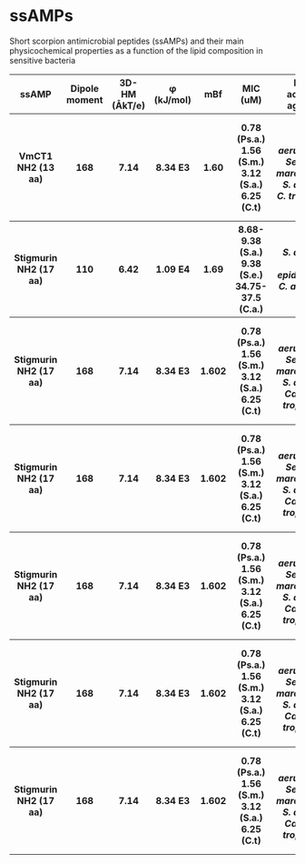 # ssAMPs
Short scorpion antimicrobial peptides (ssAMPs) and their main physicochemical properties as a function of the lipid composition in sensitive bacteria

<table>
  <tr>
    <th>ssAMP</th>
    <th>Dipole moment</th>
    <th>3D-HM (ÅkT/e)</th>
    <th>φ (kJ/mol)</th>
    <th>mBf</th>
    <th>MIC (uM) </th>
    <th>Best activity against</th>
    <th>Major membrane lipids</th>
    <th>Hemolysis (%) </th>
  </tr>
  <tr>
    <th>VmCT1 NH2 (13 aa)</th>
    <th>168</th>
    <th>7.14</th>
    <th>8.34 E3</th>
    <th>1.60</th>
    <th>0.78 (Ps.a.) <br> 1.56 (S.m.) <br> 3.12 (S.a.) <br> 6.25 (C.t)</th>
    <th><i>Ps. aeruginosa <br> Serratia marcescens <br> S. aureus <br> C. tropicalis</i></th>
    <th>PE, PG, CL (Ps. a) <br> PE, PG (S.m.) <br> PG, LPG, CL (S.a.) <br> PC, PE, PI, PS, PAb (C.t.)</th>
    <th><12 (1.56−6.25 mM)</th>
  </tr>
  <tr>
    <th>Stigmurin NH2 (17 aa) </th>
    <th>110</th>
    <th>6.42</th>
    <th>1.09 E4</th>
    <th>1.69</th>
    <th>8.68-9.38 (S.a.) <br> 9.38 (S.e.) <br> 34.75-37.5 (C.a.) </th>
    <th><i>S. aureus <br> S. epidermidis <br> C. albicans</i></th>
    <th>PG, LPG, CL (S. a) <br> PC, PE, PI, PS (C.a.) </th>
    <th>7 (1.1 mM) <br> 9 (17.45 mM) <br> 21 (139.5) </th>
  </tr>
  <tr>
    <th>Stigmurin NH2 (17 aa) </th>
    <th>168</th>
    <th>7.14</th>
    <th>8.34 E3</th>
    <th>1.602</th>
    <th>0.78 (Ps.a.) <br> 1.56 (S.m.) <br> 3.12 (S.a.) <br> 6.25 (C.t)</th>
    <th><i>Ps. aeruginosa <br> Serratia marcescens <br> S. aureus <br> Candida tropicalis</i></th>
    <th>PE, PG, CL (Ps. a) <br> PE, PG (S.m.) <br> PG, LPG, CL (S.a.) <br> PC, PE, PI, PS, PAb (C.t.)</th>
    <th><12 (1.56−6.25 mM)</th>
  </tr>
 <tr>
    <th>Stigmurin NH2 (17 aa) </th>
    <th>168</th>
    <th>7.14</th>
    <th>8.34 E3</th>
    <th>1.602</th>
    <th>0.78 (Ps.a.) <br> 1.56 (S.m.) <br> 3.12 (S.a.) <br> 6.25 (C.t)</th>
    <th><i>Ps. aeruginosa <br> Serratia marcescens <br> S. aureus <br> Candida tropicalis</i></th>
    <th>PE, PG, CL (Ps. a) <br> PE, PG (S.m.) <br> PG, LPG, CL (S.a.) <br> PC, PE, PI, PS, PAb (C.t.)</th>
    <th><12 (1.56−6.25 mM)</th>
  </tr>
  <tr>
    <th>Stigmurin NH2 (17 aa) </th>
    <th>168</th>
    <th>7.14</th>
    <th>8.34 E3</th>
    <th>1.602</th>
    <th>0.78 (Ps.a.) <br> 1.56 (S.m.) <br> 3.12 (S.a.) <br> 6.25 (C.t)</th>
    <th><i>Ps. aeruginosa <br> Serratia marcescens <br> S. aureus <br> Candida tropicalis</i></th>
    <th>PE, PG, CL (Ps. a) <br> PE, PG (S.m.) <br> PG, LPG, CL (S.a.) <br> PC, PE, PI, PS, PAb (C.t.)</th>
    <th><12 (1.56−6.25 mM)</th>
  </tr>
  <tr>
    <th>Stigmurin NH2 (17 aa) </th>
    <th>168</th>
    <th>7.14</th>
    <th>8.34 E3</th>
    <th>1.602</th>
    <th>0.78 (Ps.a.) <br> 1.56 (S.m.) <br> 3.12 (S.a.) <br> 6.25 (C.t)</th>
    <th><i>Ps. aeruginosa <br> Serratia marcescens <br> S. aureus <br> Candida tropicalis</i></th>
    <th>PE, PG, CL (Ps. a) <br> PE, PG (S.m.) <br> PG, LPG, CL (S.a.) <br> PC, PE, PI, PS, PAb (C.t.)</th>
    <th><12 (1.56−6.25 mM)</th>
  </tr>
  <tr>
    <th>Stigmurin NH2 (17 aa) </th>
    <th>168</th>
    <th>7.14</th>
    <th>8.34 E3</th>
    <th>1.602</th>
    <th>0.78 (Ps.a.) <br> 1.56 (S.m.) <br> 3.12 (S.a.) <br> 6.25 (C.t)</th>
    <th><i>Ps. aeruginosa <br> Serratia marcescens <br> S. aureus <br> Candida tropicalis</i></th>
    <th>PE, PG, CL (Ps. a) <br> PE, PG (S.m.) <br> PG, LPG, CL (S.a.) <br> PC, PE, PI, PS, PAb (C.t.)</th>
    <th><12 (1.56−6.25 mM)</th>
  </tr>
</table>



